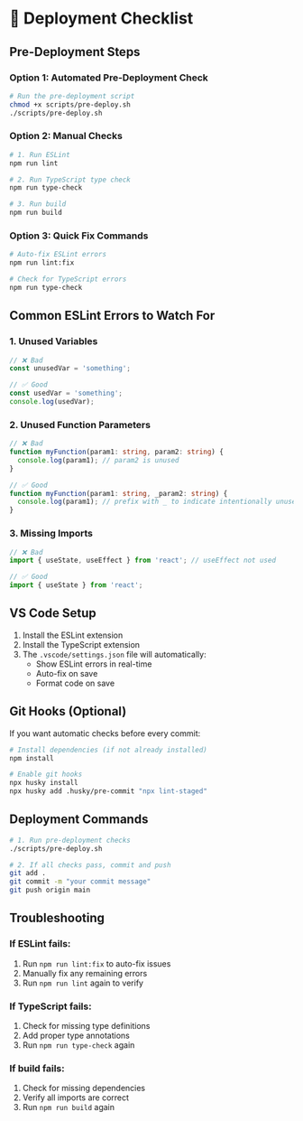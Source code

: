 # 🚀 Deployment Checklist

## Pre-Deployment Steps

### Option 1: Automated Pre-Deployment Check
```bash
# Run the pre-deployment script
chmod +x scripts/pre-deploy.sh
./scripts/pre-deploy.sh
```

### Option 2: Manual Checks
```bash
# 1. Run ESLint
npm run lint

# 2. Run TypeScript type check
npm run type-check

# 3. Run build
npm run build
```

### Option 3: Quick Fix Commands
```bash
# Auto-fix ESLint errors
npm run lint:fix

# Check for TypeScript errors
npm run type-check
```

## Common ESLint Errors to Watch For

### 1. Unused Variables
```typescript
// ❌ Bad
const unusedVar = 'something';

// ✅ Good
const usedVar = 'something';
console.log(usedVar);
```

### 2. Unused Function Parameters
```typescript
// ❌ Bad
function myFunction(param1: string, param2: string) {
  console.log(param1); // param2 is unused
}

// ✅ Good
function myFunction(param1: string, _param2: string) {
  console.log(param1); // prefix with _ to indicate intentionally unused
}
```

### 3. Missing Imports
```typescript
// ❌ Bad
import { useState, useEffect } from 'react'; // useEffect not used

// ✅ Good
import { useState } from 'react';
```

## VS Code Setup

1. Install the ESLint extension
2. Install the TypeScript extension
3. The `.vscode/settings.json` file will automatically:
   - Show ESLint errors in real-time
   - Auto-fix on save
   - Format code on save

## Git Hooks (Optional)

If you want automatic checks before every commit:

```bash
# Install dependencies (if not already installed)
npm install

# Enable git hooks
npx husky install
npx husky add .husky/pre-commit "npx lint-staged"
```

## Deployment Commands

```bash
# 1. Run pre-deployment checks
./scripts/pre-deploy.sh

# 2. If all checks pass, commit and push
git add .
git commit -m "your commit message"
git push origin main
```

## Troubleshooting

### If ESLint fails:
1. Run `npm run lint:fix` to auto-fix issues
2. Manually fix any remaining errors
3. Run `npm run lint` again to verify

### If TypeScript fails:
1. Check for missing type definitions
2. Add proper type annotations
3. Run `npm run type-check` again

### If build fails:
1. Check for missing dependencies
2. Verify all imports are correct
3. Run `npm run build` again 